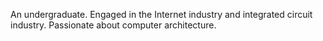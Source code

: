 An undergraduate.
Engaged in the Internet industry and integrated circuit industry.
Passionate about computer architecture.
